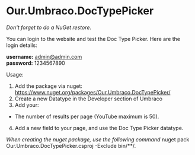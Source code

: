 # Our.Umbraco.DocTypePicker

*Don't forget to do a NuGet restore.*

You can login to the website and test the Doc Type Picker. Here are the login details:

<strong>username:</strong> admin@admin.com<br/>
<strong>password:</strong> 1234567890

Usage:
1) Add the package via nuget: https://www.nuget.org/packages/Our.Umbraco.DocTypePicker/
2) Create a new Datatype in the Developer section of Umbraco
3) Add your:
  * The number of results per page (YouTube maximum is 50).
4) Add a new field to your page, and use the Doc Type Picker datatype.

*When creating the nuget package, use the following command*
nuget pack Our.Umbraco.DocTypePicker.csproj -Exclude bin/**/*.*
